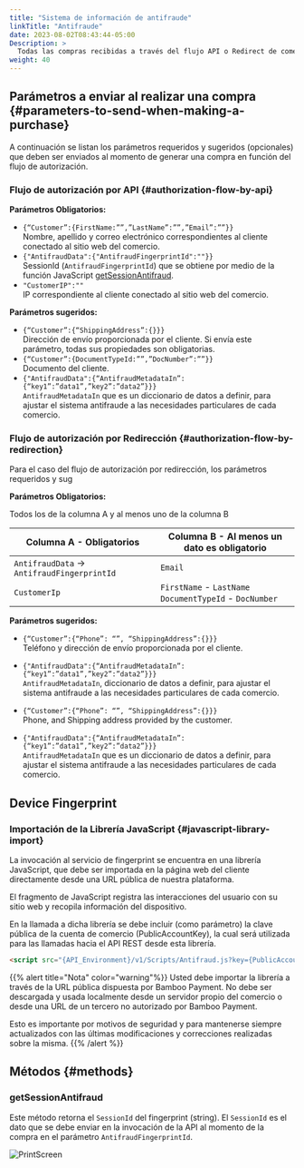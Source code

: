 ```yaml
---
title: "Sistema de información de antifraude"
linkTitle: "Antifraude"
date: 2023-08-02T08:43:44-05:00
Description: >
  Todas las compras recibidas a través del flujo API o Redirect de comercios en el modelo de [Facilitador de Pagos]({{< ref "Concepts.md">}}#payfac-model) son analizadas por el sistema antifraude.
weight: 40
---
```


## Parámetros a enviar al realizar una compra {#parameters-to-send-when-making-a-purchase}
A continuación se listan los parámetros requeridos y sugeridos (opcionales) que deben ser enviados al momento de generar una compra en función del flujo de autorización.

### Flujo de autorización por API {#authorization-flow-by-api}

**Parámetros Obligatorios:**

* `{“Customer”:{FirstName:””,”LastName”:””,”Email”:””}}`<br>Nombre, apellido y correo electrónico correspondientes al cliente conectado al sitio web del comercio.
* `{"AntifraudData":{"AntifraudFingerprintId":""}}`<br>SessionId (`AntifraudFingerprintId`) que se obtiene por medio de la función JavaScript [getSessionAntifraud](#getsessionantifraud).
* `"CustomerIP":""`<br>IP correspondiente al cliente conectado al sitio web del comercio.

**Parámetros sugeridos:**

* `{“Customer”:{“ShippingAddress”:{}}}`<br>Dirección de envío proporcionada por el cliente. Si envía este parámetro, todas sus propiedades son obligatorias.
* `{“Customer”:{DocumentTypeId:””,”DocNumber”:””}}`<br>Documento del cliente.
* `{"AntifraudData":{“AntifraudMetadataIn”:{“key1”:”data1”,”key2”:”data2”}}}`<br>`AntifraudMetadataIn` que es un diccionario de datos a definir, para ajustar el sistema antifraude a las necesidades particulares de cada comercio.

### Flujo de autorización por Redirección {#authorization-flow-by-redirection}
Para el caso del flujo de autorización por redirección, los parámetros requeridos y sug

**Parámetros Obligatorios:**

Todos los de la columna A y al menos uno de la columna B

| Columna A - Obligatorios | Columna B - Al menos un dato es obligatorio |
|---------|----------|
| `AntifraudData` → `AntifraudFingerprintId` | `Email` |
| `CustomerIp` | `FirstName` - `LastName`<br>`DocumentTypeId` - `DocNumber` |

**Parámetros sugeridos:**

* `{“Customer”:{“Phone”: “”, “ShippingAddress”:{}}}`<br>Teléfono y dirección de envío proporcionada por el cliente.
* `{"AntifraudData":{“AntifraudMetadataIn”:{“key1”:”data1”,”key2”:”data2”}}}`<br>`AntifraudMetadataIn`, diccionario de datos a definir, para ajustar el sistema antifraude a las necesidades particulares de cada comercio.

* `{“Customer”:{“Phone”: “”, “ShippingAddress”:{}}}`<br>Phone, and Shipping address provided by the customer.
* `{"AntifraudData":{“AntifraudMetadataIn”:{“key1”:”data1”,”key2”:”data2”}}}`<br>`AntifraudMetadataIn`  que es un diccionario de datos a definir, para ajustar el sistema antifraude a las necesidades particulares de cada comercio.

## Device Fingerprint

### Importación de la Librería JavaScript {#javascript-library-import}
La invocación al servicio de fingerprint se encuentra en una librería JavaScript, que debe ser importada en la página web del cliente directamente desde una URL pública de nuestra plataforma.

El fragmento de JavaScript registra las interacciones del usuario con su sitio web y recopila información del dispositivo.

En la llamada a dicha librería se debe incluir (como parámetro) la clave pública de la cuenta de comercio (PublicAccountKey), la cual será utilizada para las llamadas hacia el API REST desde esta librería.

```html
<script src="{API_Environment}/v1/Scripts/Antifraud.js?key={PublicAccountKey}" type="text/javascript"></script> 
```

{{% alert title="Nota" color="warning"%}}
Usted debe importar la librería a través de la URL pública dispuesta por Bamboo Payment. No debe ser descargada y usada localmente desde un servidor propio del comercio o desde una URL de un tercero no autorizado por Bamboo Payment.

Esto es importante por motivos de seguridad y para mantenerse siempre actualizados con las últimas modificaciones y correcciones realizadas sobre la misma.
{{% /alert %}}

## Métodos {#methods}

### getSessionAntifraud
Este método retorna el `SessionId` del fingerprint (string). El `SessionId` es el dato que se debe enviar en la invocación de la API al momento de la compra en el parámetro `AntifraudFingerprintId`.

![PrintScreen](/assets/getSessionAntifraudFlow_es.png)